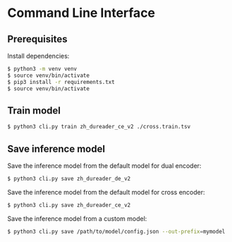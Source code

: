 # Command Line Interface


## Prerequisites

Install dependencies:

```bash
$ python3 -m venv venv
$ source venv/bin/activate
$ pip3 install -r requirements.txt
$ source venv/bin/activate
```

## Train model

```bash
$ python3 cli.py train zh_dureader_ce_v2 ./cross.train.tsv
```


## Save inference model

Save the inference model from the default model for dual encoder:

```bash
$ python3 cli.py save zh_dureader_de_v2
```

Save the inference model from the default model for cross encoder:

```bash
$ python3 cli.py save zh_dureader_ce_v2
```

Save the inference model from a custom model:

```bash
$ python3 cli.py save /path/to/model/config.json --out-prefix=mymodel
```
